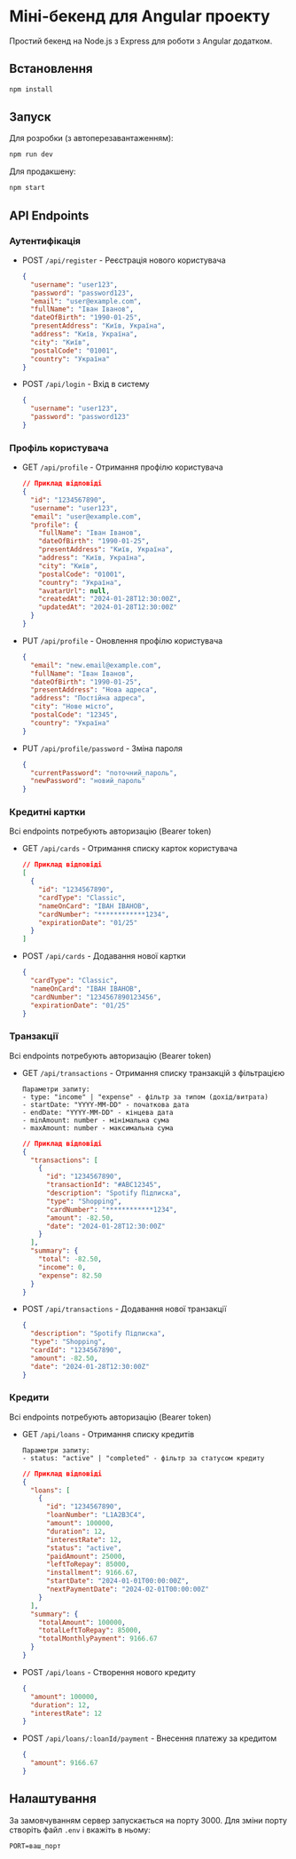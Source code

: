 # Міні-бекенд для Angular проекту

Простий бекенд на Node.js з Express для роботи з Angular додатком.

## Встановлення

```bash
npm install
```

## Запуск

Для розробки (з автоперезавантаженням):
```bash
npm run dev
```

Для продакшену:
```bash
npm start
```

## API Endpoints

### Аутентифікація

- POST `/api/register` - Реєстрація нового користувача
  ```json
  {
    "username": "user123",
    "password": "password123",
    "email": "user@example.com",
    "fullName": "Іван Іванов",
    "dateOfBirth": "1990-01-25",
    "presentAddress": "Київ, Україна",
    "address": "Київ, Україна",
    "city": "Київ",
    "postalCode": "01001",
    "country": "Україна"
  }
  ```

- POST `/api/login` - Вхід в систему
  ```json
  {
    "username": "user123",
    "password": "password123"
  }
  ```

### Профіль користувача

- GET `/api/profile` - Отримання профілю користувача
  ```json
  // Приклад відповіді
  {
    "id": "1234567890",
    "username": "user123",
    "email": "user@example.com",
    "profile": {
      "fullName": "Іван Іванов",
      "dateOfBirth": "1990-01-25",
      "presentAddress": "Київ, Україна",
      "address": "Київ, Україна",
      "city": "Київ",
      "postalCode": "01001",
      "country": "Україна",
      "avatarUrl": null,
      "createdAt": "2024-01-28T12:30:00Z",
      "updatedAt": "2024-01-28T12:30:00Z"
    }
  }
  ```

- PUT `/api/profile` - Оновлення профілю користувача
  ```json
  {
    "email": "new.email@example.com",
    "fullName": "Іван Іванов",
    "dateOfBirth": "1990-01-25",
    "presentAddress": "Нова адреса",
    "address": "Постійна адреса",
    "city": "Нове місто",
    "postalCode": "12345",
    "country": "Україна"
  }
  ```

- PUT `/api/profile/password` - Зміна пароля
  ```json
  {
    "currentPassword": "поточний_пароль",
    "newPassword": "новий_пароль"
  }
  ```

### Кредитні картки
Всі endpoints потребують авторизацію (Bearer token)

- GET `/api/cards` - Отримання списку карток користувача
  ```json
  // Приклад відповіді
  [
    {
      "id": "1234567890",
      "cardType": "Classic",
      "nameOnCard": "ІВАН ІВАНОВ",
      "cardNumber": "************1234",
      "expirationDate": "01/25"
    }
  ]
  ```

- POST `/api/cards` - Додавання нової картки
  ```json
  {
    "cardType": "Classic",
    "nameOnCard": "ІВАН ІВАНОВ",
    "cardNumber": "1234567890123456",
    "expirationDate": "01/25"
  }
  ```

### Транзакції
Всі endpoints потребують авторизацію (Bearer token)

- GET `/api/transactions` - Отримання списку транзакцій з фільтрацією
  ```
  Параметри запиту:
  - type: "income" | "expense" - фільтр за типом (дохід/витрата)
  - startDate: "YYYY-MM-DD" - початкова дата
  - endDate: "YYYY-MM-DD" - кінцева дата
  - minAmount: number - мінімальна сума
  - maxAmount: number - максимальна сума
  ```
  ```json
  // Приклад відповіді
  {
    "transactions": [
      {
        "id": "1234567890",
        "transactionId": "#ABC12345",
        "description": "Spotify Підписка",
        "type": "Shopping",
        "cardNumber": "************1234",
        "amount": -82.50,
        "date": "2024-01-28T12:30:00Z"
      }
    ],
    "summary": {
      "total": -82.50,
      "income": 0,
      "expense": 82.50
    }
  }
  ```

- POST `/api/transactions` - Додавання нової транзакції
  ```json
  {
    "description": "Spotify Підписка",
    "type": "Shopping",
    "cardId": "1234567890",
    "amount": -82.50,
    "date": "2024-01-28T12:30:00Z"
  }
  ```

### Кредити
Всі endpoints потребують авторизацію (Bearer token)

- GET `/api/loans` - Отримання списку кредитів
  ```
  Параметри запиту:
  - status: "active" | "completed" - фільтр за статусом кредиту
  ```
  ```json
  // Приклад відповіді
  {
    "loans": [
      {
        "id": "1234567890",
        "loanNumber": "L1A2B3C4",
        "amount": 100000,
        "duration": 12,
        "interestRate": 12,
        "status": "active",
        "paidAmount": 25000,
        "leftToRepay": 85000,
        "installment": 9166.67,
        "startDate": "2024-01-01T00:00:00Z",
        "nextPaymentDate": "2024-02-01T00:00:00Z"
      }
    ],
    "summary": {
      "totalAmount": 100000,
      "totalLeftToRepay": 85000,
      "totalMonthlyPayment": 9166.67
    }
  }
  ```

- POST `/api/loans` - Створення нового кредиту
  ```json
  {
    "amount": 100000,
    "duration": 12,
    "interestRate": 12
  }
  ```

- POST `/api/loans/:loanId/payment` - Внесення платежу за кредитом
  ```json
  {
    "amount": 9166.67
  }
  ```

## Налаштування

За замовчуванням сервер запускається на порту 3000. 
Для зміни порту створіть файл `.env` і вкажіть в ньому:
```
PORT=ваш_порт
``` 